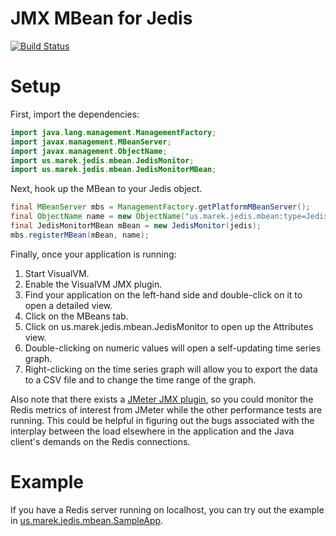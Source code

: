 # JMX MBean for Jedis

[![Build Status](https://travis-ci.org/mkolod/jedis_jmx.svg)](https://travis-ci.org/mkolod/jedis_jmx)

Setup
=====

First, import the dependencies:

```java
import java.lang.management.ManagementFactory;
import javax.management.MBeanServer;
import javax.management.ObjectName;
import us.marek.jedis.mbean.JedisMonitor;
import us.marek.jedis.mbean.JedisMonitorMBean;
```

Next, hook up the MBean to your Jedis object.

```java
final MBeanServer mbs = ManagementFactory.getPlatformMBeanServer(); 
final ObjectName name = new ObjectName("us.marek.jedis.mbean:type=JedisMonitor"); 
final JedisMonitorMBean mBean = new JedisMonitor(jedis);
mbs.registerMBean(mBean, name); 
```

Finally, once your application is running:
  1. Start VisualVM.
  2. Enable the VisualVM JMX plugin.
  3. Find your application on the left-hand side and double-click on it to open a detailed view.
  4. Click on the MBeans tab.
  5. Click on us.marek.jedis.mbean.JedisMonitor to open up the Attributes view.
  6. Double-clicking on numeric values will open a self-updating time series graph. 
  7. Right-clicking on the time series graph will allow you to export the data to a CSV file and to change the time range of the graph.

Also note that there exists a [JMeter JMX plugin](http://jmeter-plugins.org/wiki/JMXMon/), so you could monitor the Redis metrics of interest from JMeter while the other performance tests are running. This could be helpful in figuring out the bugs associated with the interplay between the load elsewhere in the application and the Java client's demands on the Redis connections.


Example
=======

If you have a Redis server running on localhost, you can try out the example in [us.marek.jedis.mbean.SampleApp](https://github.com/mkolod/jedis_jmx/blob/master/src/main/java/us/marek/jedis/mbean/SampleApp.java).
